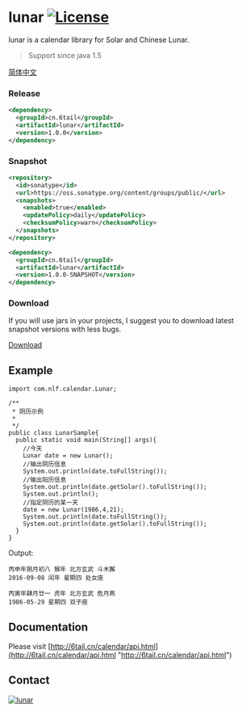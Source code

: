 # lunar [![License](https://img.shields.io/badge/license-MIT-4EB1BA.svg?style=flat-square)](https://github.com/6tail/nlf2/blob/master/LICENSE)

lunar is a calendar library for Solar and Chinese Lunar.

> Support since java 1.5

[简体中文](https://github.com/6tail/lunar-java/blob/master/README_ZH.md)

### Release

```xml
<dependency>
  <groupId>cn.6tail</groupId>
  <artifactId>lunar</artifactId>
  <version>1.0.0</version>
</dependency>
```
 
### Snapshot

```xml
<repository>
  <id>sonatype</id>
  <url>https://oss.sonatype.org/content/groups/public/</url>
  <snapshots>
    <enabled>true</enabled>
    <updatePolicy>daily</updatePolicy>
    <checksumPolicy>warn</checksumPolicy>
  </snapshots>
</repository>
```

```xml
<dependency>
  <groupId>cn.6tail</groupId>
  <artifactId>lunar</artifactId>
  <version>1.0.0-SNAPSHOT</version>
</dependency>
```

### Download

If you will use jars in your projects, I suggest you to download latest snapshot versions with less bugs.

[Download](https://oss.sonatype.org/content/groups/public/cn/6tail/lunar/)

## Example

    import com.nlf.calendar.Lunar;
     
    /**
     * 阴历示例
     *
     */
    public class LunarSample{
      public static void main(String[] args){
        //今天
        Lunar date = new Lunar();
        //输出阴历信息
        System.out.println(date.toFullString());
        //输出阳历信息
        System.out.println(date.getSolar().toFullString());
        System.out.println();
        //指定阴历的某一天
        date = new Lunar(1986,4,21);
        System.out.println(date.toFullString());
        System.out.println(date.getSolar().toFullString());
      }
    }

Output:


    丙申年捌月初八 猴年 北方玄武 斗木獬
    2016-09-08 闰年 星期四 处女座
     
    丙寅年肆月廿一 虎年 北方玄武 危月燕
    1986-05-29 星期四 双子座

## Documentation

Please visit [http://6tail.cn/calendar/api.html](http://6tail.cn/calendar/api.html "http://6tail.cn/calendar/api.html")

## Contact

<a target="_blank" href="https://jq.qq.com/?_wv=1027&k=5F9Pbf0"><img border="0" src="http://pub.idqqimg.com/wpa/images/group.png" alt="lunar" title="lunar"></a>

